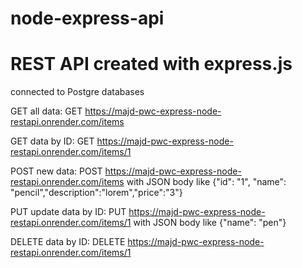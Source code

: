 # node-express-api
# REST API created with express.js
connected to Postgre databases

GET all data: GET https://majd-pwc-express-node-restapi.onrender.com/items

GET data by ID: GET https://majd-pwc-express-node-restapi.onrender.com/items/1

POST new data: POST https://majd-pwc-express-node-restapi.onrender.com/items with JSON body like {"id": "1", "name": "pencil","description":"lorem","price":"3"}

PUT update data by ID: PUT https://majd-pwc-express-node-restapi.onrender.com/items/1 with JSON body like {"name": "pen"}

DELETE data by ID: DELETE https://majd-pwc-express-node-restapi.onrender.com/items/1
